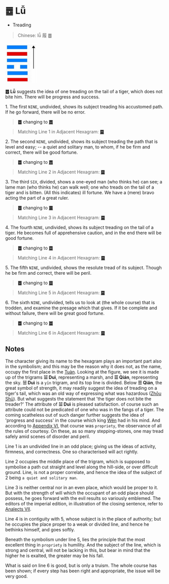 # ䷉ Lǚ

* Treading

> Chinese: lǚ 履 ䷉

<a id="p-78"/>

<img src="../shapes/10.10.png" width="101" alt="履">

**䷉ Lǚ** suggests the idea of one treading on the tail of a tiger, which does not bite him. There will be progress and success.

<a id="p-79"/>

1.<a id="10.1"/> The first `NINE`, undivided, shows its subject treading his accustomed path. If he go forward, there will be no error.

> **䷉** changing to [**䷅**](e8aebcsong.md)

> Matching Line 1 in Adjacent Hexagram: [**䷈**](e5b08fe7959cxiaoxu.md#9.1)

2.<a id="10.2"/> The second `NINE`, undivided, shows its subject treading the path that is level and easy; -- a quiet and solitary man, to whom, if he be firm and correct, there will be good fortune.

> **䷉** changing to [**䷘**](e697a0e5a684wuwang.md)

> Matching Line 2 in Adjacent Hexagram: [**䷈**](e5b08fe7959cxiaoxu.md#9.2)

3.<a id="10.3"/> The third `SIX`, divided, shows a one-eyed man (who thinks he) can see; a lame man (who thinks he) can walk well; one who treads on the tail of a tiger and is bitten. (All this indicates) ill fortune. We have a (mere) bravo acting the part of a great ruler.

> **䷉** changing to [**䷀**](e4b9beqian.md)

> Matching Line 3 in Adjacent Hexagram: [**䷈**](e5b08fe7959cxiaoxu.md#9.3)

4.<a id="10.4"/> The fourth `NINE`, undivided, shows its subject treading on the tail of a tiger. He becomes full of apprehensive caution, and in the end there will be good fortune.

> **䷉** changing to [**䷼**](e4b8ade5ad9azhongfu.md)

> Matching Line 4 in Adjacent Hexagram: [**䷈**](e5b08fe7959cxiaoxu.md#9.4)

5.<a id="10.5"/> The fifth `NINE`, undivided, shows the resolute tread of its subject. Though he be firm and correct, there will be peril.

> **䷉** changing to [**䷥**](e79dbdkui.md)

> Matching Line 5 in Adjacent Hexagram: [**䷈**](e5b08fe7959cxiaoxu.md#9.5)

6.<a id="10.6"/> The sixth `NINE`, undivided, tells us to look at (the whole course) that is trodden, and examine the presage which that gives. If it be complete and without failure, there will be great good fortune.

<a id="p-80"/>

> **䷉** changing to [**䷹**](e58591dui.md)

> Matching Line 6 in Adjacent Hexagram: [**䷈**](e5b08fe7959cxiaoxu.md#9.6)

## Notes

The character giving its name to the hexagram plays an important part also in the symbolism; and this may be the reason why it does not, as the name, occupy the first place in the [Tuàn](https://ctext.org/book-of-changes/tuan-zhuan). Looking at the figure, we see it is made up of the trigrams **☱ Duì**, representing a marsh, and **☰ Qián**, representing the sky. **☱ Duì** is a `yīn` trigram, and its top line is divided. Below **☰ Qián**, the great symbol of strength, it may readily suggest the idea of treading on a tiger's tail, which was an old way of expressing what was hazardous ([Zhōu Shū](https://ctext.org/dictionary.pl?if=en&id=21476&remap=gb)). But what suggests the statement that 'the tiger does not bite the treader?' The attribute of **☱ Duì** is pleased satisfaction. of course such an attribute could not be predicated of one who was in the fangs of a tiger. The coming scatheless out of such danger further suggests the idea of 'progress and success' in the course which king [Wén](https://en.wikipedia.org/wiki/King_Wen_of_Zhou) had in his mind. And according to [Appendix VI](appendix06s1.md), that course was `propriety`, the observance of all the rules of courtesy. On these, as so many stepping-stones, one may tread safely amid scenes of disorder and peril.

Line 1 is an undivided line in an odd place; giving us the ideas of activity, firmness, and correctness. One so characterised will act rightly.

Line 2 occupies the middle place of the trigram, which is supposed to symbolise a path cut straight and level along the hill-side, or over difficult ground. Line, is not a proper correlate, and hence the idea of the subject of 2 being `a quiet and solitary man`.

Line 3 is neither central nor in an even place, which would be proper to it. But with the strength of will which the occupant of an odd place should possess, he goes forward with the evil results so variously emblemed. The editors of the imperial edition, in illustration of the closing sentence, refer to [Analects VII](https://ctext.org/dictionary.pl?if=en&id=1261&remap=gb).

Line 4 is in contiguity with 5, whose subject is in the place of authority; but he occupies the place proper to a weak or divided line, and hence he bethinks himself, and goes softly.

Beneath the symbolism under line 5, lies the principle that the most excellent thing in `propriety` is humility. And the subject of the line, which is strong and central, will not be lacking in this, but bear in mind that the higher he is exalted, the greater may be his fall.

What is said on line 6 is good, but is only a truism. The whole course has been shown; if every step has been right and appropriate, the issue will be very good.
